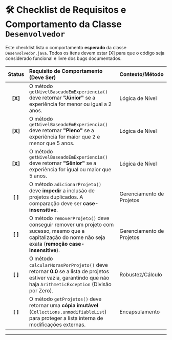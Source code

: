 # 🛠️ Checklist de Requisitos e Comportamento da Classe `Desenvolvedor`

Este checklist lista o comportamento **esperado** da classe `Desenvolvedor.java`. Todos os itens devem estar [X] para que o código seja considerado funcional e livre dos bugs documentados.

| Status  | Requisito de Comportamento (Deve Ser) | Contexto/Método |
|:-------:| :--- | :--- |
| **[X]** | O método `getNivelBaseadoEmExperiencia()` deve retornar **"Júnior"** se a experiência for menor ou igual a $2$ anos. | Lógica de Nível |
| **[X]** | O método `getNivelBaseadoEmExperiencia()` deve retornar **"Pleno"** se a experiência for maior que $2$ e menor que $5$ anos. | Lógica de Nível |
| **[X]** | O método `getNivelBaseadoEmExperiencia()` deve retornar **"Sênior"** se a experiência for igual ou maior que $5$ anos. | Lógica de Nível |
| **[ ]** | O método `adicionarProjeto()` deve **impedir** a inclusão de projetos duplicados. A comparação deve ser **case-insensitive**. | Gerenciamento de Projetos |
| **[ ]** | O método `removerProjeto()` deve conseguir remover um projeto com sucesso, mesmo que a capitalização do nome não seja exata (**remoção case-insensitive**). | Gerenciamento de Projetos |
| **[ ]** | O método `calcularHorasPorProjeto()` deve retornar **$0.0$** se a lista de projetos estiver vazia, garantindo que não haja `ArithmeticException` (Divisão por Zero). | Robustez/Cálculo |
| **[ ]** | O método `getProjetos()` deve retornar uma **cópia imutável** (`Collections.unmodifiableList`) para proteger a lista interna de modificações externas. | Encapsulamento |

---
